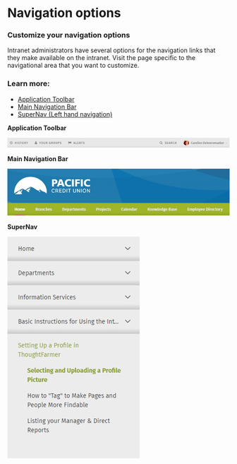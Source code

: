 # Navigation options

### Customize your navigation options

Intranet administrators have several options for the navigation links that they make available on the intranet. Visit the page specific to the navigational area that you want to customize.

### Learn more:

* [Application Toolbar](../../../using-thoughtfarmer/basic-features/application-toolbar.md)
* [Main Navigation Bar](main-navigation-bar.md)
* [SuperNav \(Left hand navigation\)](supernav-setting.md)

**Application Toolbar**

![](../../../.gitbook/assets/1%20%2857%29.png)

**Main Navigation Bar**

![](../../../.gitbook/assets/asd%20%281%29.jpg)

**SuperNav**

![](../../../.gitbook/assets/aaa%20%283%29.jpg)



